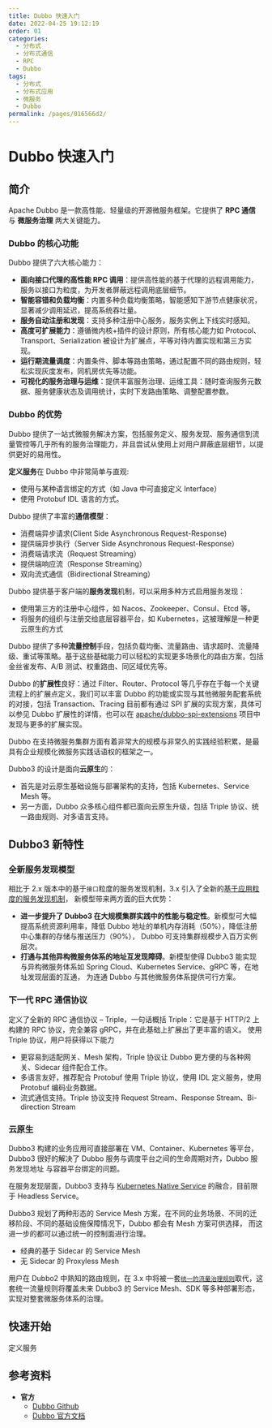 ```yaml
---
title: Dubbo 快速入门
date: 2022-04-25 19:12:19
order: 01
categories:
  - 分布式
  - 分布式通信
  - RPC
  - Dubbo
tags:
  - 分布式
  - 分布式应用
  - 微服务
  - Dubbo
permalink: /pages/016566d2/
---
```


# Dubbo 快速入门

## 简介

Apache Dubbo 是一款高性能、轻量级的开源微服务框架。它提供了 **RPC 通信** 与 **微服务治理** 两大关键能力。

### Dubbo 的核心功能

Dubbo 提供了六大核心能力：

- **面向接口代理的高性能 RPC 调用**：提供高性能的基于代理的远程调用能力，服务以接口为粒度，为开发者屏蔽远程调用底层细节。
- **智能容错和负载均衡**：内置多种负载均衡策略，智能感知下游节点健康状况，显著减少调用延迟，提高系统吞吐量。
- **服务自动注册和发现**：支持多种注册中心服务，服务实例上下线实时感知。
- **高度可扩展能力**：遵循微内核+插件的设计原则，所有核心能力如 Protocol、Transport、Serialization 被设计为扩展点，平等对待内置实现和第三方实现。
- **运行期流量调度**：内置条件、脚本等路由策略，通过配置不同的路由规则，轻松实现灰度发布，同机房优先等功能。
- **可视化的服务治理与运维**：提供丰富服务治理、运维工具：随时查询服务元数据、服务健康状态及调用统计，实时下发路由策略、调整配置参数。

### Dubbo 的优势

Dubbo 提供了一站式微服务解决方案，包括服务定义、服务发现、服务通信到流量管控等几乎所有的服务治理能力，并且尝试从使用上对用户屏蔽底层细节，以提供更好的易用性。

**定义服务**在 Dubbo 中非常简单与直观:

- 使用与某种语言绑定的方式（如 Java 中可直接定义 Interface）
- 使用 Protobuf IDL 语言的方式。

Dubbo 提供了丰富的**通信模型**：

- 消费端异步请求(Client Side Asynchronous Request-Response)
- 提供端异步执行（Server Side Asynchronous Request-Response）
- 消费端请求流（Request Streaming）
- 提供端响应流（Response Streaming）
- 双向流式通信（Bidirectional Streaming）

Dubbo 提供基于客户端的**服务发现**机制，可以采用多种方式启用服务发现：

- 使用第三方的注册中心组件，如 Nacos、Zookeeper、Consul、Etcd 等。
- 将服务的组织与注册交给底层容器平台，如 Kubernetes，这被理解是一种更云原生的方式

Dubbo 提供了多种**流量控制**手段，包括负载均衡、流量路由、请求超时、流量降级、重试等策略。基于这些基础能力可以轻松的实现更多场景化的路由方案，包括金丝雀发布、A/B 测试、权重路由、同区域优先等。

Dubbo 的**扩展性**良好：通过 Filter、Router、Protocol 等几乎存在于每一个关键流程上的扩展点定义，我们可以丰富 Dubbo 的功能或实现与其他微服务配套系统的对接，包括 Transaction、Tracing 目前都有通过 SPI 扩展的实现方案，具体可以参见 Dubbo 扩展性的详情，也可以在 [apache/dubbo-spi-extensions](https://github.com/apache/dubbo-spi-extensions) 项目中发现与更多的扩展实现。

Dubbo 在支持微服务集群方面有着非常大的规模与非常久的实践经验积累，是最具有企业规模化微服务实践话语权的框架之一。

Dubbo3 的设计是面向**云原生**的：

- 首先是对云原生基础设施与部署架构的支持，包括 Kubernetes、Service Mesh 等。
- 另一方面，Dubbo 众多核心组件都已面向云原生升级，包括 Triple 协议、统一路由规则、对多语言支持。

## Dubbo3 新特性

### 全新服务发现模型

相比于 2.x 版本中的基于`接口`粒度的服务发现机制，3.x 引入了全新的[基于应用粒度的服务发现机制](https://dubbo.apache.org/zh/docs/concepts/service-discovery)， 新模型带来两方面的巨大优势：

- **进一步提升了 Dubbo3 在大规模集群实践中的性能与稳定性**。新模型可大幅提高系统资源利用率，降低 Dubbo 地址的单机内存消耗（50%），降低注册中心集群的存储与推送压力（90%）， Dubbo 可支持集群规模步入百万实例层次。
- **打通与其他异构微服务体系的地址互发现障碍**。新模型使得 Dubbo3 能实现与异构微服务体系如 Spring Cloud、Kubernetes Service、gRPC 等，在地址发现层面的互通， 为连通 Dubbo 与其他微服务体系提供可行方案。

### 下一代 RPC 通信协议

定义了全新的 RPC 通信协议 – Triple，一句话概括 Triple：它是基于 HTTP/2 上构建的 RPC 协议，完全兼容 gRPC，并在此基础上扩展出了更丰富的语义。 使用 Triple 协议，用户将获得以下能力

- 更容易到适配网关、Mesh 架构，Triple 协议让 Dubbo 更方便的与各种网关、Sidecar 组件配合工作。
- 多语言友好，推荐配合 Protobuf 使用 Triple 协议，使用 IDL 定义服务，使用 Protobuf 编码业务数据。
- 流式通信支持。Triple 协议支持 Request Stream、Response Stream、Bi-direction Stream

### 云原生

Dubbo3 构建的业务应用可直接部署在 VM、Container、Kubernetes 等平台，Dubbo3 很好的解决了 Dubbo 服务与调度平台之间的生命周期对齐，Dubbo 服务发现地址 与容器平台绑定的问题。

在服务发现层面，Dubbo3 支持与 [Kubernetes Native Service](https://dubbo.apache.org/zh/docs/new-in-dubbo3/) 的融合，目前限于 Headless Service。

Dubbo3 规划了两种形态的 Service Mesh 方案，在不同的业务场景、不同的迁移阶段、不同的基础设施保障情况下，Dubbo 都会有 Mesh 方案可供选择， 而这进一步的都可以通过统一的控制面进行治理。

- 经典的基于 Sidecar 的 Service Mesh
- 无 Sidecar 的 Proxyless Mesh

用户在 Dubbo2 中熟知的路由规则，在 3.x 中将被一套[`统一的流量治理规则`](https://dubbo.apache.org/zh/docs/concepts/traffic-management)取代，这套统一流量规则将覆盖未来 Dubbo3 的 Service Mesh、SDK 等多种部署形态， 实现对整套微服务体系的治理。

## 快速开始

定义服务

## 参考资料

- **官方**
  - [Dubbo Github](https://github.com/apache/dubbo)
  - [Dubbo 官方文档](https://dubbo.apache.org/zh-cn/)